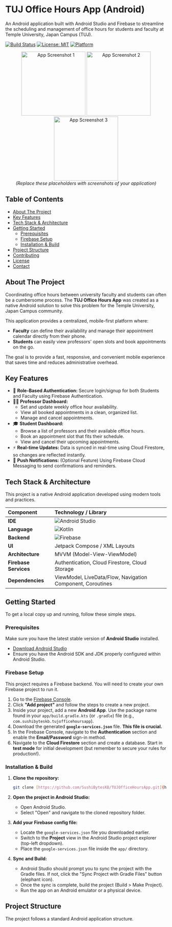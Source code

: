 # TUJ Office Hours App (Android)

An Android application built with Android Studio and Firebase to streamline the scheduling and management of office hours for students and faculty at Temple University, Japan Campus (TUJ).

[![Build Status](https://img.shields.io/badge/build-passing-brightgreen)](https://github.com/SushiBytesKB/TUJOfficeHoursApp)
[![License: MIT](https://img.shields.io/badge/License-MIT-yellow.svg)](https://opensource.org/licenses/MIT)
[![Platform](https://img.shields.io/badge/Platform-Android-3DDC84.svg?style=flat&logo=android)](https://www.android.com/)

<p align="center">
  <img src="https://via.placeholder.com/250x500.png?text=Login+Screen" alt="App Screenshot 1" width="200px"/>
  <img src="https://via.placeholder.com/250x500.png?text=Dashboard+Screen" alt="App Screenshot 2" width="200px"/>
  <img src="https://via.placeholder.com/250x500.png?text=Booking+Screen" alt="App Screenshot 3" width="200px"/>
  <br />
  <em>(Replace these placeholders with screenshots of your application)</em>
</p>

## Table of Contents

- [About The Project](#about-the-project)
- [Key Features](#key-features)
- [Tech Stack & Architecture](#tech-stack--architecture)
- [Getting Started](#getting-started)
  - [Prerequisites](#prerequisites)
  - [Firebase Setup](#firebase-setup)
  - [Installation & Build](#installation--build)
- [Project Structure](#project-structure)
- [Contributing](#contributing)
- [License](#license)
- [Contact](#contact)

## About The Project

Coordinating office hours between university faculty and students can often be a cumbersome process. The **TUJ Office Hours App** was created as a native Android solution to solve this problem for the Temple University, Japan Campus community.

This application provides a centralized, mobile-first platform where:
* **Faculty** can define their availability and manage their appointment calendar directly from their phone.
* **Students** can easily view professors' open slots and book appointments on the go.

The goal is to provide a fast, responsive, and convenient mobile experience that saves time and reduces administrative overhead.

## Key Features

* 👤 **Role-Based Authentication:** Secure login/signup for both Students and Faculty using Firebase Authentication.
* 👨‍🏫 **Professor Dashboard:**
    * Set and update weekly office hour availability.
    * View all booked appointments in a clean, organized list.
    * Manage and cancel appointments.
* 🎓 **Student Dashboard:**
    * Browse a list of professors and their available office hours.
    * Book an appointment slot that fits their schedule.
    * View and cancel their upcoming appointments.
* ⚡ **Real-time Updates:** Data is synced in real-time using Cloud Firestore, so changes are reflected instantly.
* 🔔 **Push Notifications:** (Optional Feature) Using Firebase Cloud Messaging to send confirmations and reminders.

## Tech Stack & Architecture

This project is a native Android application developed using modern tools and practices.

| Component | Technology / Library |
| :--- | :--- |
| **IDE** | ![Android Studio](https://img.shields.io/badge/Android%20Studio-3DDC84.svg?style=for-the-badge&logo=android-studio&logoColor=white) |
| **Language** | ![Kotlin](https://img.shields.io/badge/Kotlin-7F52FF.svg?style=for-the-badge&logo=kotlin&logoColor=white) |
| **Backend** | ![Firebase](https://img.shields.io/badge/Firebase-FFCA28.svg?style=for-the-badge&logo=firebase&logoColor=black) |
| **UI** | Jetpack Compose / XML Layouts |
| **Architecture** | MVVM (Model-View-ViewModel) |
| **Firebase Services**| Authentication, Cloud Firestore, Cloud Storage |
| **Dependencies** | ViewModel, LiveData/Flow, Navigation Component, Coroutines |


## Getting Started

To get a local copy up and running, follow these simple steps.

### Prerequisites

Make sure you have the latest stable version of **Android Studio** installed.
* [Download Android Studio](https://developer.android.com/studio)
* Ensure you have the Android SDK and JDK properly configured within Android Studio.

### Firebase Setup

This project requires a Firebase backend. You will need to create your own Firebase project to run it.

1.  Go to the [Firebase Console](https://console.firebase.google.com/).
2.  Click **"Add project"** and follow the steps to create a new project.
3.  Inside your project, add a new **Android App**. Use the package name found in your `app/build.gradle.kts` (or `.gradle`) file (e.g., `com.sushibyteskb.tujofficehoursapp`).
4.  Download the generated **`google-services.json`** file. **This file is crucial.**
5.  In the Firebase Console, navigate to the **Authentication** section and enable the **Email/Password** sign-in method.
6.  Navigate to the **Cloud Firestore** section and create a database. Start in **test mode** for initial development (but remember to secure your rules for production!).

### Installation & Build

1.  **Clone the repository:**
    ```sh
    git clone [https://github.com/SushiBytesKB/TUJOfficeHoursApp.git](https://github.com/SushiBytesKB/TUJOfficeHoursApp.git)
    ```

2.  **Open the project in Android Studio:**
    * Open Android Studio.
    * Select "Open" and navigate to the cloned repository folder.

3.  **Add your Firebase config file:**
    * Locate the `google-services.json` file you downloaded earlier.
    * Switch to the **Project** view in the Android Studio project explorer (top-left dropdown).
    * Place the `google-services.json` file inside the `app/` directory.

4.  **Sync and Build:**
    * Android Studio should prompt you to sync the project with the Gradle files. If not, click the "Sync Project with Gradle Files" button (elephant icon).
    * Once the sync is complete, build the project (Build > Make Project).
    * Run the app on an Android emulator or a physical device.

## Project Structure

The project follows a standard Android application structure.
